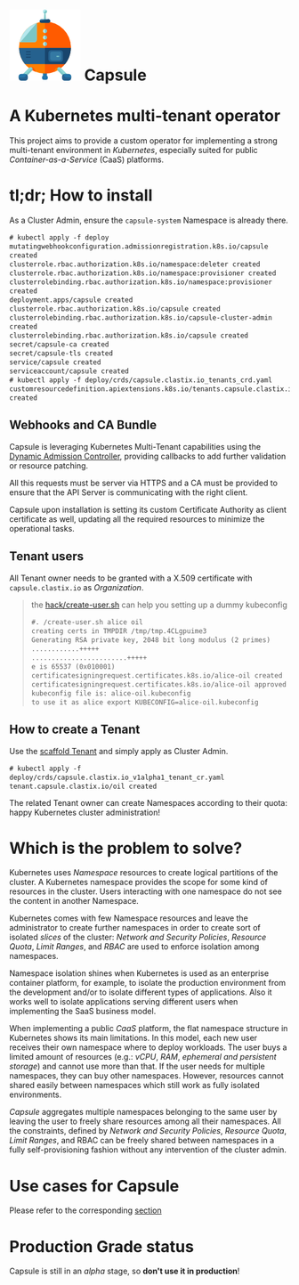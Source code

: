 # ![icon](assets/logo/space-capsule3.png) Capsule

# A Kubernetes multi-tenant operator

This project aims to provide a custom operator for implementing a strong
multi-tenant environment in _Kubernetes_, especially suited for public
_Container-as-a-Service_ (CaaS) platforms.

# tl;dr; How to install

As a Cluster Admin, ensure the `capsule-system` Namespace is already there.

```
# kubectl apply -f deploy
mutatingwebhookconfiguration.admissionregistration.k8s.io/capsule created
clusterrole.rbac.authorization.k8s.io/namespace:deleter created
clusterrole.rbac.authorization.k8s.io/namespace:provisioner created
clusterrolebinding.rbac.authorization.k8s.io/namespace:provisioner created
deployment.apps/capsule created
clusterrole.rbac.authorization.k8s.io/capsule created
clusterrolebinding.rbac.authorization.k8s.io/capsule-cluster-admin created
clusterrolebinding.rbac.authorization.k8s.io/capsule created
secret/capsule-ca created
secret/capsule-tls created
service/capsule created
serviceaccount/capsule created
# kubectl apply -f deploy/crds/capsule.clastix.io_tenants_crd.yaml
customresourcedefinition.apiextensions.k8s.io/tenants.capsule.clastix.io created
```

## Webhooks and CA Bundle

Capsule is leveraging Kubernetes Multi-Tenant capabilities using the
[Dynamic Admission Controller](https://kubernetes.io/docs/reference/access-authn-authz/extensible-admission-controllers/),
providing callbacks to add further validation or resource patching.

All this requests must be server via HTTPS and a CA must be provided to ensure that
the API Server is communicating with the right client.

Capsule upon installation is setting its custom Certificate Authority as
client certificate as well, updating all the required resources to minimize
the operational tasks.

## Tenant users

All Tenant owner needs to be granted with a X.509 certificate with
`capsule.clastix.io` as _Organization_.

> the [hack/create-user.sh](hack/create-user.sh) can help you setting up a
> dummy kubeconfig
>
> ```
> #. /create-user.sh alice oil
> creating certs in TMPDIR /tmp/tmp.4CLgpuime3 
> Generating RSA private key, 2048 bit long modulus (2 primes)
> ............+++++
> ........................+++++
> e is 65537 (0x010001)
> certificatesigningrequest.certificates.k8s.io/alice-oil created
> certificatesigningrequest.certificates.k8s.io/alice-oil approved
> kubeconfig file is: alice-oil.kubeconfig
> to use it as alice export KUBECONFIG=alice-oil.kubeconfig
> ```

## How to create a Tenant

Use the [scaffold Tenant](deploy/crds/capsule.clastix.io_v1alpha1_tenant_cr.yaml)
and simply apply as Cluster Admin.

```
# kubectl apply -f deploy/crds/capsule.clastix.io_v1alpha1_tenant_cr.yaml
tenant.capsule.clastix.io/oil created
```

The related Tenant owner can create Namespaces according to their quota:
happy Kubernetes cluster administration!

# Which is the problem to solve?

Kubernetes uses _Namespace_ resources to create logical partitions of the
cluster. A Kubernetes namespace provides the scope for some kind of resources
in the cluster. Users interacting with one namespace do not see the content in
another Namespace.

Kubernetes comes with few Namespace resources and leave the administrator to
create further namespaces in order to create sort of isolated *slices* of the
cluster: _Network and Security Policies_, _Resource Quota_, _Limit Ranges_, and
_RBAC_ are used to enforce isolation among namespaces.

Namespace isolation shines when Kubernetes is used as an enterprise container
platform, for example, to isolate the production environment from the
development and/or to isolate different types of applications.
Also it works well to isolate applications serving different users when
implementing the SaaS business model. 

When implementing a public _CaaS_ platform, the flat namespace structure in
Kubernetes shows its main limitations. In this model, each new user receives
their own namespace where to deploy workloads. The user buys a limited amount
of resources (e.g.: _vCPU_, _RAM_, _ephemeral and persistent storage_) and
cannot use more than that.
If the user needs for multiple namespaces, they can buy other namespaces.
However, resources cannot shared easily between namespaces which still work as
fully isolated environments.

_Capsule_ aggregates multiple namespaces belonging to the same user by leaving
the user to freely share resources among all their namespaces.
All the constraints, defined by _Network and Security Policies_,
_Resource Quota_, _Limit Ranges_, and RBAC can be freely shared between
namespaces in a fully self-provisioning fashion without any intervention of the
cluster admin.

# Use cases for Capsule

Please refer to the corresponding [section](use_cases.md)

# Production Grade status

Capsule is still in an _alpha_ stage, so **don't use it in production**!
